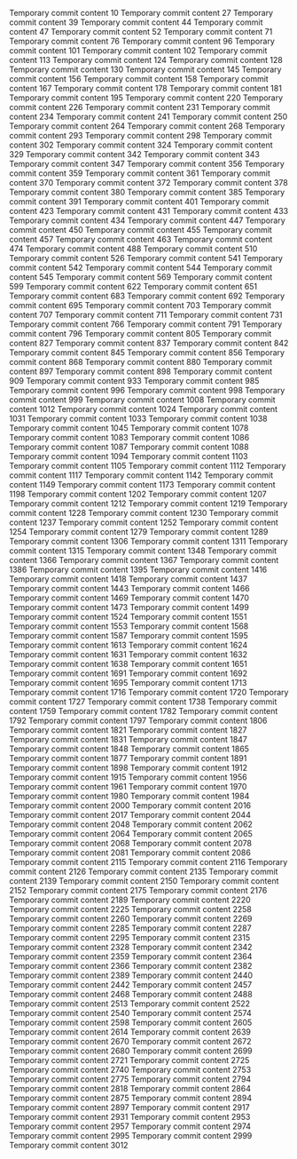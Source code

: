 Temporary commit content 10
Temporary commit content 27
Temporary commit content 39
Temporary commit content 44
Temporary commit content 47
Temporary commit content 52
Temporary commit content 71
Temporary commit content 76
Temporary commit content 96
Temporary commit content 101
Temporary commit content 102
Temporary commit content 113
Temporary commit content 124
Temporary commit content 128
Temporary commit content 130
Temporary commit content 145
Temporary commit content 156
Temporary commit content 158
Temporary commit content 167
Temporary commit content 178
Temporary commit content 181
Temporary commit content 195
Temporary commit content 220
Temporary commit content 226
Temporary commit content 231
Temporary commit content 234
Temporary commit content 241
Temporary commit content 250
Temporary commit content 264
Temporary commit content 268
Temporary commit content 293
Temporary commit content 298
Temporary commit content 302
Temporary commit content 324
Temporary commit content 329
Temporary commit content 342
Temporary commit content 343
Temporary commit content 347
Temporary commit content 356
Temporary commit content 359
Temporary commit content 361
Temporary commit content 370
Temporary commit content 372
Temporary commit content 378
Temporary commit content 380
Temporary commit content 385
Temporary commit content 391
Temporary commit content 401
Temporary commit content 423
Temporary commit content 431
Temporary commit content 433
Temporary commit content 434
Temporary commit content 447
Temporary commit content 450
Temporary commit content 455
Temporary commit content 457
Temporary commit content 463
Temporary commit content 474
Temporary commit content 488
Temporary commit content 510
Temporary commit content 526
Temporary commit content 541
Temporary commit content 542
Temporary commit content 544
Temporary commit content 545
Temporary commit content 569
Temporary commit content 599
Temporary commit content 622
Temporary commit content 651
Temporary commit content 683
Temporary commit content 692
Temporary commit content 695
Temporary commit content 703
Temporary commit content 707
Temporary commit content 711
Temporary commit content 731
Temporary commit content 766
Temporary commit content 791
Temporary commit content 796
Temporary commit content 805
Temporary commit content 827
Temporary commit content 837
Temporary commit content 842
Temporary commit content 845
Temporary commit content 856
Temporary commit content 868
Temporary commit content 880
Temporary commit content 897
Temporary commit content 898
Temporary commit content 909
Temporary commit content 933
Temporary commit content 985
Temporary commit content 996
Temporary commit content 998
Temporary commit content 999
Temporary commit content 1008
Temporary commit content 1012
Temporary commit content 1024
Temporary commit content 1031
Temporary commit content 1033
Temporary commit content 1038
Temporary commit content 1045
Temporary commit content 1078
Temporary commit content 1083
Temporary commit content 1086
Temporary commit content 1087
Temporary commit content 1088
Temporary commit content 1094
Temporary commit content 1103
Temporary commit content 1105
Temporary commit content 1112
Temporary commit content 1117
Temporary commit content 1142
Temporary commit content 1149
Temporary commit content 1173
Temporary commit content 1198
Temporary commit content 1202
Temporary commit content 1207
Temporary commit content 1212
Temporary commit content 1219
Temporary commit content 1228
Temporary commit content 1230
Temporary commit content 1237
Temporary commit content 1252
Temporary commit content 1254
Temporary commit content 1279
Temporary commit content 1289
Temporary commit content 1306
Temporary commit content 1311
Temporary commit content 1315
Temporary commit content 1348
Temporary commit content 1366
Temporary commit content 1367
Temporary commit content 1386
Temporary commit content 1395
Temporary commit content 1416
Temporary commit content 1418
Temporary commit content 1437
Temporary commit content 1443
Temporary commit content 1466
Temporary commit content 1469
Temporary commit content 1470
Temporary commit content 1473
Temporary commit content 1499
Temporary commit content 1524
Temporary commit content 1551
Temporary commit content 1553
Temporary commit content 1568
Temporary commit content 1587
Temporary commit content 1595
Temporary commit content 1613
Temporary commit content 1624
Temporary commit content 1631
Temporary commit content 1632
Temporary commit content 1638
Temporary commit content 1651
Temporary commit content 1691
Temporary commit content 1692
Temporary commit content 1695
Temporary commit content 1713
Temporary commit content 1716
Temporary commit content 1720
Temporary commit content 1727
Temporary commit content 1738
Temporary commit content 1759
Temporary commit content 1782
Temporary commit content 1792
Temporary commit content 1797
Temporary commit content 1806
Temporary commit content 1821
Temporary commit content 1827
Temporary commit content 1831
Temporary commit content 1847
Temporary commit content 1848
Temporary commit content 1865
Temporary commit content 1877
Temporary commit content 1891
Temporary commit content 1898
Temporary commit content 1912
Temporary commit content 1915
Temporary commit content 1956
Temporary commit content 1961
Temporary commit content 1970
Temporary commit content 1980
Temporary commit content 1984
Temporary commit content 2000
Temporary commit content 2016
Temporary commit content 2017
Temporary commit content 2044
Temporary commit content 2048
Temporary commit content 2062
Temporary commit content 2064
Temporary commit content 2065
Temporary commit content 2068
Temporary commit content 2078
Temporary commit content 2081
Temporary commit content 2086
Temporary commit content 2115
Temporary commit content 2116
Temporary commit content 2126
Temporary commit content 2135
Temporary commit content 2139
Temporary commit content 2150
Temporary commit content 2152
Temporary commit content 2175
Temporary commit content 2176
Temporary commit content 2189
Temporary commit content 2220
Temporary commit content 2225
Temporary commit content 2258
Temporary commit content 2260
Temporary commit content 2269
Temporary commit content 2285
Temporary commit content 2287
Temporary commit content 2295
Temporary commit content 2315
Temporary commit content 2328
Temporary commit content 2342
Temporary commit content 2359
Temporary commit content 2364
Temporary commit content 2366
Temporary commit content 2382
Temporary commit content 2389
Temporary commit content 2440
Temporary commit content 2442
Temporary commit content 2457
Temporary commit content 2468
Temporary commit content 2488
Temporary commit content 2513
Temporary commit content 2522
Temporary commit content 2540
Temporary commit content 2574
Temporary commit content 2598
Temporary commit content 2605
Temporary commit content 2614
Temporary commit content 2639
Temporary commit content 2670
Temporary commit content 2672
Temporary commit content 2680
Temporary commit content 2699
Temporary commit content 2721
Temporary commit content 2725
Temporary commit content 2740
Temporary commit content 2753
Temporary commit content 2775
Temporary commit content 2794
Temporary commit content 2818
Temporary commit content 2864
Temporary commit content 2875
Temporary commit content 2894
Temporary commit content 2897
Temporary commit content 2917
Temporary commit content 2931
Temporary commit content 2953
Temporary commit content 2957
Temporary commit content 2974
Temporary commit content 2995
Temporary commit content 2999
Temporary commit content 3012
